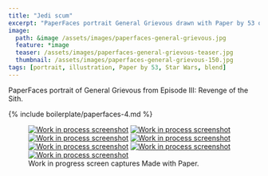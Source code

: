 ```yaml
---
title: "Jedi scum"
excerpt: "PaperFaces portrait General Grievous drawn with Paper by 53 on an iPad."
image: 
  path: &image /assets/images/paperfaces-general-grievous.jpg 
  feature: *image
  teaser: /assets/images/paperfaces-general-grievous-teaser.jpg
  thumbnail: /assets/images/paperfaces-general-grievous-150.jpg
tags: [portrait, illustration, Paper by 53, Star Wars, blend]
---
```


PaperFaces portrait of General Grievous from Episode III: Revenge of the Sith.

{% include boilerplate/paperfaces-4.md %}

<figure class="third">
	<a href="/assets/images/paperfaces-general-grievous-process-1-lg.jpg"><img src="/assets/images/paperfaces-general-grievous-process-1-600.jpg" alt="Work in process screenshot"></a>
	<a href="/assets/images/paperfaces-general-grievous-process-2-lg.jpg"><img src="/assets/images/paperfaces-general-grievous-process-2-600.jpg" alt="Work in process screenshot"></a>
	<a href="/assets/images/paperfaces-general-grievous-process-3-lg.jpg"><img src="/assets/images/paperfaces-general-grievous-process-3-600.jpg" alt="Work in process screenshot"></a>
	<a href="/assets/images/paperfaces-general-grievous-process-4-lg.jpg"><img src="/assets/images/paperfaces-general-grievous-process-4-600.jpg" alt="Work in process screenshot"></a>
	<a href="/assets/images/paperfaces-general-grievous-process-5-lg.jpg"><img src="/assets/images/paperfaces-general-grievous-process-5-600.jpg" alt="Work in process screenshot"></a>
	<a href="/assets/images/paperfaces-general-grievous-process-6-lg.jpg"><img src="/assets/images/paperfaces-general-grievous-process-6-600.jpg" alt="Work in process screenshot"></a>
	<a href="/assets/images/paperfaces-general-grievous-process-7-lg.jpg"><img src="/assets/images/paperfaces-general-grievous-process-7-600.jpg" alt="Work in process screenshot"></a>
	<figcaption>Work in progress screen captures Made with Paper.</figcaption>
</figure>
